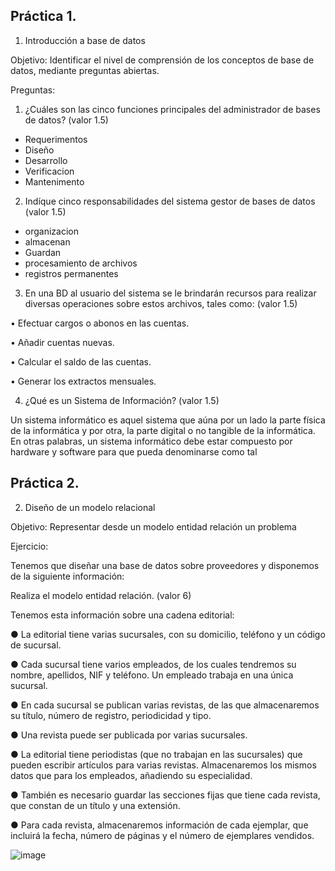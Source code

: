 ## Práctica 1.

1. Introducción a base de datos

Objetivo: Identificar el nivel de comprensión de los conceptos de base de datos,
mediante preguntas abiertas.
 
Preguntas:

1. ¿Cuáles son las cinco funciones principales del administrador de bases de datos?
(valor 1.5)

-  Requerimentos 
-  Diseño 
-  Desarrollo
-  Verificacion
-  Mantenimento

2. Indíque cinco responsabilidades del sistema gestor de bases de datos (valor 1.5)

-  organizacion
-  almacenan
-  Guardan
-  procesamiento de archivos
-  registros permanentes

3. En una BD al usuario del sistema se le brindarán recursos para realizar diversas
operaciones sobre estos archivos, tales como: (valor 1.5)

• Efectuar cargos o abonos en las cuentas.

• Añadir cuentas nuevas.

• Calcular el saldo de las cuentas.

• Generar los extractos mensuales.

4. ¿Qué es un Sistema de Información? (valor 1.5)

Un sistema informático es aquel sistema que aúna por un lado la parte física de la informática y por otra, la parte digital o no tangible de la informática. En otras palabras, un sistema informático debe estar compuesto por hardware y software para que pueda denominarse como tal

## Práctica 2.

2. Diseño de un modelo relacional

Objetivo: Representar desde un modelo entidad relación un problema


Ejercicio:

Tenemos que diseñar una base de datos sobre proveedores y disponemos de la siguiente
información:

Realiza el modelo entidad relación. (valor 6)

Tenemos esta información sobre una cadena editorial:

● La editorial tiene varias sucursales, con su domicilio, teléfono y un código de
sucursal.

● Cada sucursal tiene varios empleados, de los cuales tendremos su nombre,
apellidos, NIF y teléfono. Un empleado trabaja en una única sucursal.

● En cada sucursal se publican varias revistas, de las que almacenaremos su título,
número de registro, periodicidad y tipo.

● Una revista puede ser publicada por varias sucursales.

● La editorial tiene periodistas (que no trabajan en las sucursales) que pueden
escribir artículos para varias revistas. Almacenaremos los mismos datos que para
los empleados, añadiendo su especialidad.

● También es necesario guardar las secciones fijas que tiene cada revista, que
constan de un título y una extensión.

● Para cada revista, almacenaremos información de cada ejemplar, que incluirá la
fecha, número de páginas y el número de ejemplares vendidos.

![image](https://user-images.githubusercontent.com/99523872/169564175-ccb24fb9-e649-4726-9f14-b99f3eb82a22.png)



